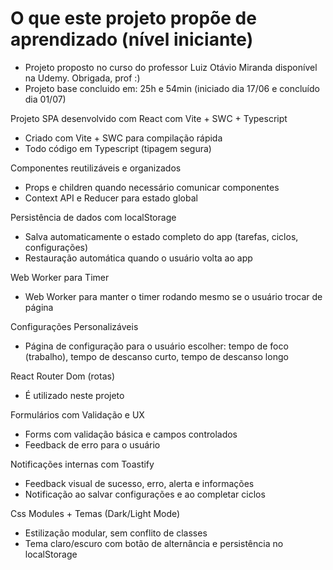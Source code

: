 # O que este projeto propõe de aprendizado (nível iniciante)

- Projeto proposto no curso do professor Luiz Otávio Miranda disponível na Udemy. Obrigada, prof :)
- Projeto base concluido em: 25h e 54min (iniciado dia 17/06 e concluído dia 01/07)

Projeto SPA desenvolvido com React com Vite + SWC + Typescript

- Criado com Vite + SWC para compilação rápida
- Todo código em Typescript (tipagem segura)

Componentes reutilizáveis e organizados

- Props e children quando necessário comunicar componentes
- Context API e Reducer para estado global

Persistência de dados com localStorage

- Salva automaticamente o estado completo do app (tarefas, ciclos, configurações)
- Restauração automática quando o usuário volta ao app

Web Worker para Timer

- Web Worker para manter o timer rodando mesmo se o usuário trocar de página

Configurações Personalizáveis

- Página de configuração para o usuário escolher: tempo de foco (trabalho), tempo de descanso curto, tempo de descanso longo

React Router Dom (rotas)

- É utilizado neste projeto

Formulários com Validação e UX

- Forms com validação básica e campos controlados
- Feedback de erro para o usuário

Notificações internas com Toastify

- Feedback visual de sucesso, erro, alerta e informações
- Notificação ao salvar configurações e ao completar ciclos

Css Modules + Temas (Dark/Light Mode)

- Estilização modular, sem conflito de classes
- Tema claro/escuro com botão de alternância e persistência no localStorage
